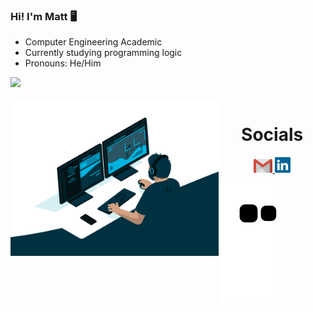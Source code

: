 ### Hi! I'm Matt 🖥️

-  Computer Engineering Academic
-  Currently studying programming logic
-  Pronouns: He/Him

<div>
    <img height="180em" src="https://github-readme-stats.vercel.app/api?username=harutetsuh&rank_icon=github&theme=dracula"/>
</div>

<div align="center"> 
  <div style="display: inline_block"><br>
    <img align="left" height="250" alt="coding-time" src="code.gif">
</div>
    
<h1 align="center">Socials</h1>
    <a href = "mailto: mtelles422@gmail.com">
      <img width="30" src="gmail.svg">
    </a>
    <a href = "https://www.linkedin.com/in/mtell-es/">
      <img width="25" src="linkedin.svg">
    </a>
</div>

![snake animation](https://github.com/harutetsuh/harutetsuh/blob/output/github-contribution-grid-snake2.svg)
